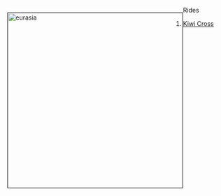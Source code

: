 <div>
  <p style="float: left;"><img src="https://teamzaq.ca/assets/gallery/eurasia.jpg" alt="eurasia" width="400" border="1px"></p>
  <p>  
      Rides<br>
      <ol>
        <li><a href="https://teamzaq.ca/rides">Kiwi Cross</a></li>
      </ol>
  